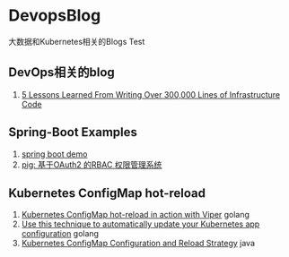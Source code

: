 # DevopsBlog

大数据和Kubernetes相关的Blogs Test

## DevOps相关的blog
1. [5 Lessons Learned From Writing Over 300,000 Lines of Infrastructure Code](https://blog.gruntwork.io/5-lessons-learned-from-writing-over-300-000-lines-of-infrastructure-code-36ba7fadeac1)


## Spring-Boot Examples
1. [spring boot demo](https://github.com/xkcoding/spring-boot-demo)
2. [pig: 基于OAuth2 的RBAC 权限管理系统](https://gitee.com/log4j/pig)


## Kubernetes ConfigMap hot-reload
1. [Kubernetes ConfigMap hot-reload in action with Viper](https://medium.com/@xcoulon/kubernetes-configmap-hot-reload-in-action-with-viper-d413128a1c9a) golang
2. [Use this technique to automatically update your Kubernetes app configuration](https://itnext.io/how-to-automatically-update-your-kubernetes-app-configuration-d750e0ca79ab) golang
3. [Kubernetes ConfigMap Configuration and Reload Strategy](https://medium.com/swlh/kubernetes-configmap-confuguration-and-reload-strategy-9f8a286f3a44) java
